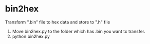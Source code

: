 # bin2hex
Transform ".bin" file to hex data and store to ".h" file

1.  Move bin2hex.py to the folder which has .bin you want to transfer.
2.  python bin2hex.py
